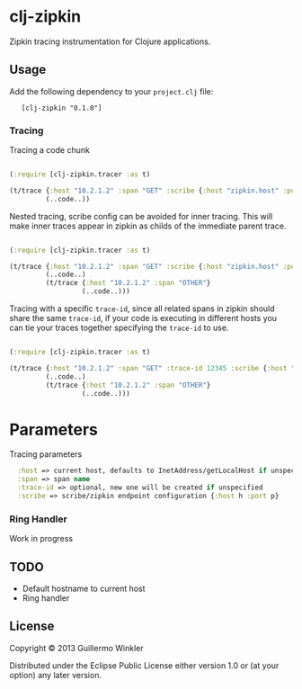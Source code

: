 # clj-zipkin

Zipkin tracing instrumentation for Clojure applications.

## Usage

Add the following dependency to your `project.clj` file:

       [clj-zipkin "0.1.0"]

### Tracing

Tracing a code chunk 

```clojure

(:require [clj-zipkin.tracer :as t)

(t/trace {:host "10.2.1.2" :span "GET" :scribe {:host "zipkin.host" :port 9410}}
         (..code..))

```

Nested tracing, scribe config can be avoided for inner tracing. This will make inner traces
 appear in zipkin as childs of the immediate parent trace.

```clojure

(:require [clj-zipkin.tracer :as t)

(t/trace {:host "10.2.1.2" :span "GET" :scribe {:host "zipkin.host" :port 9410}}
         (..code..)
         (t/trace {:host "10.2.1.2" :span "OTHER"}
                  (..code..)))

```

Tracing with a specific `trace-id`, since all related spans in zipkin should share the
same `trace-id`, if your code is executing in different hosts you can tie your traces
together specifying the `trace-id` to use.

```clojure

(:require [clj-zipkin.tracer :as t)

(t/trace {:host "10.2.1.2" :span "GET" :trace-id 12345 :scribe {:host "zipkin.host" :port 9410}}
         (..code..)
         (t/trace {:host "10.2.1.2" :span "OTHER"}
                  (..code..)))

```

Parameters
==========

Tracing parameters

```clojure
  :host => current host, defaults to InetAddress/getLocalHost if unspecified
  :span => span name
  :trace-id => optional, new one will be created if unspecified
  :scribe => scribe/zipkin endpoint configuration {:host h :port p}
```


### Ring Handler

Work in progress

## TODO

* Default hostname to current host
* Ring handler

## License

Copyright © 2013 Guillermo Winkler

Distributed under the Eclipse Public License either version 1.0 or (at
your option) any later version.
